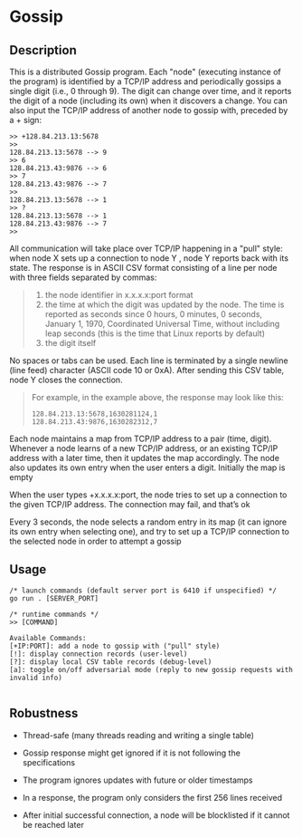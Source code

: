 # Gossip

## Description

This is a distributed Gossip program. Each "node" (executing instance of the program) is identified by a TCP/IP address and periodically gossips a single digit (i.e., 0 through 9). The digit can change over time, and it reports the digit of a node (including its own) when it discovers a change. You can also input the TCP/IP address of another node to gossip with, preceded by a + sign:

```
>> +128.84.213.13:5678
>>
128.84.213.13:5678 --> 9
>> 6
128.84.213.43:9876 --> 6
>> 7
128.84.213.43:9876 --> 7
>>
128.84.213.13:5678 --> 1
>> ?
128.84.213.13:5678 --> 1
128.84.213.43:9876 --> 7
>>
```

All communication will take place over TCP/IP happening in a "pull" style: when node X sets up a connection to node Y , node Y reports back with its state. The response is in ASCII CSV format consisting of a line per node with three fields separated by commas:
> 1. the node identifier in x.x.x.x:port format
> 2. the time at which the digit was updated by the node. The time is reported as seconds since 0 hours, 0 minutes, 0 seconds, January 1, 1970, Coordinated Universal Time, without including leap seconds (this is the time that Linux reports by default)
> 3. the digit itself

No spaces or tabs can be used. Each line is terminated by a single newline (line feed) character (ASCII code 10 or 0xA). After sending this CSV table, node Y closes the connection.
> For example, in the example above, the response may look like this:
>```
> 128.84.213.13:5678,1630281124,1
> 128.84.213.43:9876,1630282312,7
>```

Each node maintains a map from TCP/IP address to a pair (time, digit). Whenever a node learns of a new TCP/IP address, or an existing TCP/IP address with a later time, then it updates the map accordingly. The node also updates its own entry when the user enters a digit. Initially the map is empty

When the user types +x.x.x.x:port, the node tries to set up a connection to the given TCP/IP address. The connection may fail, and that’s ok

Every 3 seconds, the node selects a random entry in its map (it can ignore its own entry when selecting one), and try to set up a TCP/IP connection to the selected node in order to attempt a gossip

## Usage

```
/* launch commands (default server port is 6410 if unspecified) */
go run . [SERVER_PORT]
```

```
/* runtime commands */
>> [COMMAND]

Available Commands:
[+IP:PORT]: add a node to gossip with ("pull" style)
[!]: display connection records (user-level)
[?]: display local CSV table records (debug-level)
[a]: toggle on/off adversarial mode (reply to new gossip requests with invalid info)


```

## Robustness

- Thread-safe (many threads reading and writing a single table)

- Gossip response might get ignored if it is not following the specifications

- The program ignores updates with future or older timestamps

- In a response, the program only considers the first 256 lines received

- After initial successful connection, a node will be blocklisted if it cannot be reached later
